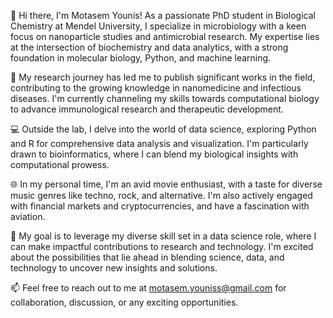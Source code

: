 👋 Hi there, I'm Motasem Younis! As a passionate PhD student in Biological Chemistry at Mendel University, I specialize in microbiology with a keen focus on nanoparticle studies and antimicrobial research. My expertise lies at the intersection of biochemistry and data analytics, with a strong foundation in molecular biology, Python, and machine learning.

🔬 My research journey has led me to publish significant works in the field, contributing to the growing knowledge in nanomedicine and infectious diseases. I'm currently channeling my skills towards computational biology to advance immunological research and therapeutic development.

💻 Outside the lab, I delve into the world of data science, exploring Python and R for comprehensive data analysis and visualization. I'm particularly drawn to bioinformatics, where I can blend my biological insights with computational prowess.

🌐 In my personal time, I'm an avid movie enthusiast, with a taste for diverse music genres like techno, rock, and alternative. I'm also actively engaged with financial markets and cryptocurrencies, and have a fascination with aviation.

🚀 My goal is to leverage my diverse skill set in a data science role, where I can make impactful contributions to research and technology. I'm excited about the possibilities that lie ahead in blending science, data, and technology to uncover new insights and solutions.

📫 Feel free to reach out to me at motasem.youniss@gmail.com for collaboration, discussion, or any exciting opportunities.
